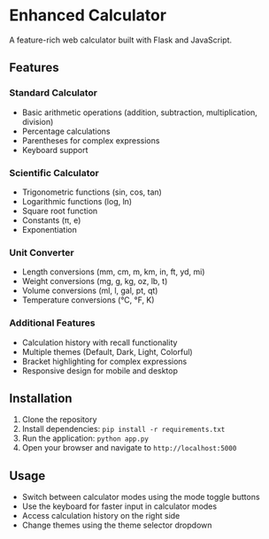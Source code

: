 # Enhanced Calculator

A feature-rich web calculator built with Flask and JavaScript.

## Features

### Standard Calculator
- Basic arithmetic operations (addition, subtraction, multiplication, division)
- Percentage calculations
- Parentheses for complex expressions
- Keyboard support

### Scientific Calculator
- Trigonometric functions (sin, cos, tan)
- Logarithmic functions (log, ln)
- Square root function
- Constants (π, e)
- Exponentiation

### Unit Converter
- Length conversions (mm, cm, m, km, in, ft, yd, mi)
- Weight conversions (mg, g, kg, oz, lb, t)
- Volume conversions (ml, l, gal, pt, qt)
- Temperature conversions (°C, °F, K)

### Additional Features
- Calculation history with recall functionality
- Multiple themes (Default, Dark, Light, Colorful)
- Bracket highlighting for complex expressions
- Responsive design for mobile and desktop

## Installation

1. Clone the repository
2. Install dependencies: `pip install -r requirements.txt`
3. Run the application: `python app.py`
4. Open your browser and navigate to `http://localhost:5000`

## Usage

- Switch between calculator modes using the mode toggle buttons
- Use the keyboard for faster input in calculator modes
- Access calculation history on the right side
- Change themes using the theme selector dropdown
